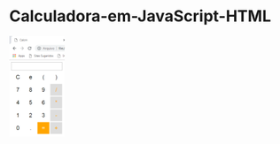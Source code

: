 # Calculadora-em-JavaScript-HTML

<img src="https://raw.githubusercontent.com/ferreirad08/Calculadora-em-JavaScript-HTML/master/calc.png" width="100">
